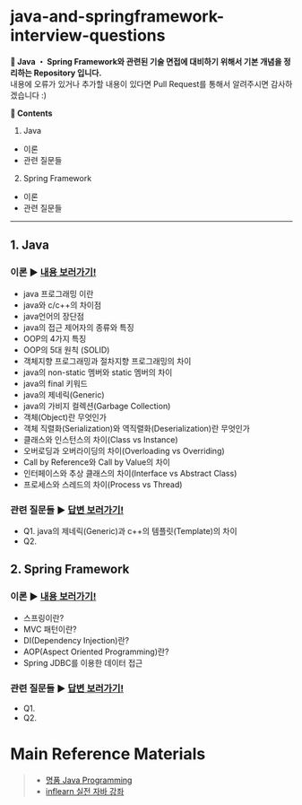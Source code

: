 # java-and-springframework-interview-questions
**:seedling: Java ・ Spring Framework와 관련된 기술 면접에 대비하기 위해서 기본 개념을 정리하는 Repository 입니다.**
<br> 내용에 오류가 있거나 추가할 내용이 있다면 Pull Request를 통해서 알려주시면 감사하겠습니다 :)


**:book: Contents**

1. Java
  * 이론
  * 관련 질문들
2. Spring Framework
  * 이론
  * 관련 질문들

---

## 1. Java
### 이론 :arrow_forward: [내용 보러가기!](/java/contents.md)
* java 프로그래밍 이란
* java와 c/c++의 차이점
* java언어의 장단점
* java의 접근 제어자의 종류와 특징
* OOP의 4가지 특징
* OOP의 5대 원칙 (SOLID)
* 객체지향 프로그래밍과 절차지향 프로그래밍의 차이
* java의 non-static 멤버와 static 멤버의 차이
* java의 final 키워드
* java의 제네릭(Generic)
* java의 가비지 컬렉션(Garbage Collection)
* 객체(Object)란 무엇인가
* 객체 직렬화(Serialization)와 역직렬화(Deserialization)란 무엇인가
* 클래스와 인스턴스의 차이(Class vs Instance)
* 오버로딩과 오버라이딩의 차이(Overloading vs Overriding)
* Call by Reference와 Call by Value의 차이
* 인터페이스와 추상 클래스의 차이(Interface vs Abstract Class)
* 프로세스와 스레드의 차이(Process vs Thread)

<!-- ## 세션과 쿠키의 차이(Session vs Cookie) -->

<!-- ## 동기화 객체의 종류
* 뮤텍스와 세마포어의 차이 -->

<!-- ## 동기화와 비동기화의 차이(Syncronous vs Asyncronous) -->

### 관련 질문들 :arrow_forward: [답변 보러가기!](/java/answer.md)
* Q1. java의 제네릭(Generic)과 c++의 템플릿(Template)의 차이
* Q2.



## 2. Spring Framework
### 이론 :arrow_forward: [내용 보러가기!](/spring-framework/contents.md)
* 스프링이란?
* MVC 패턴이란?
* DI(Dependency Injection)란?
* AOP(Aspect Oriented Programming)란?
* Spring JDBC를 이용한 데이터 접근

### 관련 질문들 :arrow_forward: [답변 보러가기!](/spring-framework/answer.md)
* Q1.
* Q2.



# Main Reference Materials
> - [명품 Java Programming](https://www.booksr.co.kr/html/book/book.asp?seq=696811)
> - [inflearn 실전 자바 강좌](https://www.inflearn.com/course/%EC%8B%A4%EC%A0%84-%EC%9E%90%EB%B0%94-%EA%B0%95%EC%A2%8C/)

